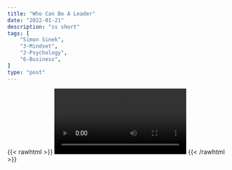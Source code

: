 ```yaml
---
title: "Who Can Be A Leader"
date: "2022-01-21"
description: "ss short"
tags: [
    "Simon Sinek",
    "3-Mindset",
    "2-Psychology",
    "6-Business", 
]
type: "post"
---
```

{{< rawhtml >}}
    <video width="auto" height="auto" controls>
        <source src="https://clips.dev00ps.com/Simon%20Sinek/want_to_be_a_leader.mp4" type="video/mp4"> 
    </video>
{{< /rawhtml >}}